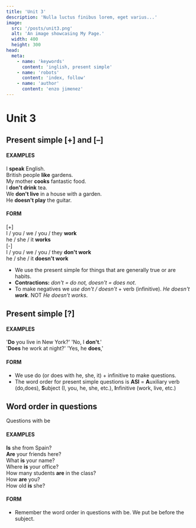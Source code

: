 ```yaml
---
title: 'Unit 3'
description: 'Nulla luctus finibus lorem, eget varius...'
image:
  src: '/posts/unit3.png'
  alt: 'An image showcasing My Page.'
  width: 400
  height: 300
head:
  meta:
    - name: 'keywords'
      content: 'inglish, present simple'
    - name: 'robots'
      content: 'index, follow'
    - name: 'author'
      content: 'enzo jimenez'
---
```

# Unit 3

## Present simple \[+\] and \[–\]
#### EXAMPLES
I **speak** English.  
British people **like** gardens.  
My mother **cooks** fantastic food.  
I **don't drink** tea.  
We **don't live** in a house with a garden.  
He **doesn't play** the guitar.  

#### FORM
\[+\]  
I / you / we / you / they **work**  
he / she / it **works**  
\[-\]  
I / you / we / you / they **don't work**  
he / she / it **doesn't work**  
- We use the present simple for things that are generally true or are
habits.
- **Contractions:** _don't = do not, doesn't = does not_.
- To make negatives we _use don't / doesn't_ + verb (infinitive). _He doesn't **work**_. NOT _He doesn't works_.

## Present simple \[?\]
#### EXAMPLES
'**Do** you live in New York?' 'No, I **don't**.'  
'**Does** he work at night?' 'Yes, he **does**,'  

#### FORM
- We use do (or does with he, she, it) + infinitive to make questions.
- The word order for present simple questions is **ASI** = **A**uxiliary verb (do,does), **S**ubject (I, you, he, she, etc.), **I**nfinitive (work, live, etc.)

## Word order in questions
Questions with be

#### EXAMPLES
**Is** she from Spain?  
**Are** your friends here?  
What **is** your name?  
Where **is** your office?  
How many students **are** in the class?  
How **are** you?  
How old **is** she?  

#### FORM
- Remember the word order in questions with be. We put be before the subject.